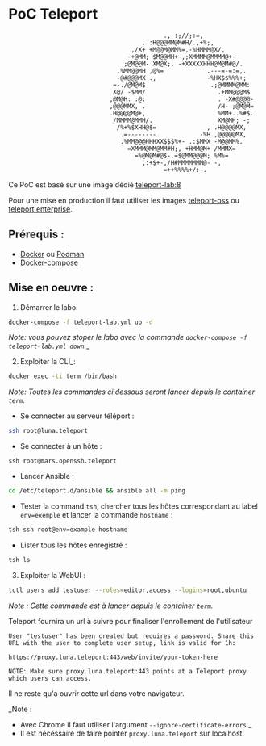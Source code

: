 # PoC Teleport
```
                                           .,-:;//;:=,
                                     . :H@@@MM@M#H/.,+%;,
                                  ,/X+ +M@@M@MM%=,-%HMMM@X/,
                                 -+@MM; $M@@MH+-,;XMMMM@MMMM@+-
                                ;@M@@M- XM@X;. -+XXXXXHHH@M@M#@/.
                              ,%MM@@MH ,@%=            .---=-=:=,.
                              -@#@@@MX .,              -%HX$$%%%+;
                             =-./@M@M$                  .;@MMMM@MM:
                             X@/ -$MM/                    .+MM@@@M$
                            ,@M@H: :@:                    . -X#@@@@-
                            ,@@@MMX, .                    /H- ;@M@M=
                            .H@@@@M@+,                    %MM+..%#$.
                             /MMMM@MMH/.                  XM@MH; -;
                              /%+%$XHH@$=              , .H@@@@MX,
                               .=--------.           -%H.,@@@@@MX,
                               .%MM@@@HHHXX$$$%+- .:$MMX -M@@MM%.
                                 =XMMM@MM@MM#H;,-+HMM@M+ /MMMX=
                                   =%@M@M#@$-.=$@MM@@@M; %M%=
                                     ,:+$+-,/H#MMMMMMM@- -,
                                           =++%%%%+/:-.
```
Ce PoC est basé sur une image dédié [teleport-lab:8](https://quay.io/repository/gravitational/teleport-lab)

Pour une mise en production il faut utiliser les images [teleport-oss](https://quay.io/repository/gravitational/teleport) ou [teleport enterprise](https://quay.io/repository/gravitational/teleport-ent).

## Prérequis :
- [Docker](https://docs.docker.com/get-docker/) ou [Podman](https://podman.io/getting-started/installation)
- [Docker-compose](https://docs.docker.com/compose/install/)

## Mise en oeuvre : 
1. Démarrer le labo:
```sh
docker-compose -f teleport-lab.yml up -d
```
_Note: vous pouvez stoper le labo avec la commande `docker-compose -f teleport-lab.yml down`.__

2. Exploiter la CLI_:
```sh
docker exec -ti term /bin/bash
```
_Note: Toutes les commandes ci dessous seront lancer depuis le container `term`._

- Se connecter au serveur téléport :
```sh
ssh root@luna.teleport
```
- Se connecter à un hôte : 
```
ssh root@mars.openssh.teleport
```
- Lancer Ansible :
```sh
cd /etc/teleport.d/ansible && ansible all -m ping
```
- Tester la command `tsh`, chercher tous les hôtes correspondant au label `env=exemple` et lancer la commande `hostname` :
```sh
tsh ssh root@env=example hostname
```
- Lister tous les hôtes enregistré :
```sh
tsh ls
```
3. Exploiter la WebUI :
```sh
tctl users add testuser --roles=editor,access --logins=root,ubuntu
```
_Note : Cette commande est à lancer depuis le container `term`._

Teleport fournira un url à suivre pour finaliser l'enrollement de l'utilisateur 
```
User "testuser" has been created but requires a password. Share this URL with the user to complete user setup, link is valid for 1h:

https://proxy.luna.teleport:443/web/invite/your-token-here

NOTE: Make sure proxy.luna.teleport:443 points at a Teleport proxy which users can access.
```
Il ne reste qu'a ouvrir cette url dans votre navigateur.

_Note : 
 - Avec Chrome il faut utiliser l'argument `--ignore-certificate-errors`._
 - Il est nécéssaire de faire pointer `proxy.luna.teleport` sur localhost.

